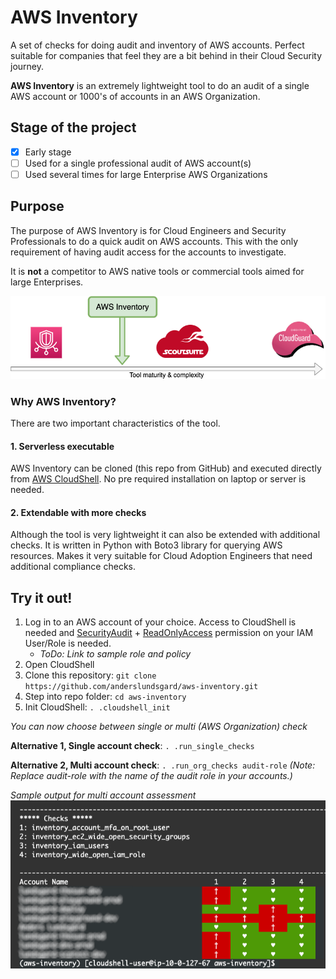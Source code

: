 # AWS Inventory
A set of checks for doing audit and inventory of AWS accounts. Perfect suitable for companies that feel they are a bit behind in their Cloud Security journey.  

**AWS Inventory** is an extremely lightweight tool to do an audit of a single AWS account or 1000's of accounts in an AWS Organization.  

## Stage of the project

- [x] Early stage
- [ ] Used for a single professional audit of AWS account(s)
- [ ] Used several times for large Enterprise AWS Organizations

## Purpose
The purpose of AWS Inventory is for Cloud Engineers and Security Professionals to do a quick audit on AWS accounts. This with the only requirement of having audit access for the accounts to investigate.  

It is **not** a competitor to AWS native tools or commercial tools aimed for large Enterprises.

![aws-inventory-image](position-aws-inventory.png)

### Why AWS Inventory?
There are two important characteristics of the tool.

#### 1. Serverless executable
AWS Inventory can be cloned (this repo from GitHub) and executed directly from [AWS CloudShell][1]. No pre required installation on laptop or server is needed.

#### 2. Extendable with more checks
Although the tool is very lightweight it can also be extended with additional checks. It is written in Python with Boto3 library for querying AWS resources. Makes it very suitable for Cloud Adoption Engineers that need additional compliance checks.


## Try it out!

1. Log in to an AWS account of your choice. Access to CloudShell is needed and [SecurityAudit][2] + [ReadOnlyAccess][3] permission on your IAM User/Role is needed. 
    - *ToDo: Link to sample role and policy*
2. Open CloudShell
3. Clone this repository: ```git clone https://github.com/anderslundsgard/aws-inventory.git```
4. Step into repo folder: ```cd aws-inventory```
5. Init CloudShell: ```. .cloudshell_init```  

*You can now choose between single or multi (AWS Organization) check*  

**Alternative 1, Single account check**: ```. .run_single_checks```  

**Alternative 2, Multi  account check**: ```. .run_org_checks audit-role``` *(Note: Replace audit-role with the name of the audit role in your accounts.)*

*Sample output for multi account assessment*
![Multi account check sample](./organization-scan-sample.png)


[1]: https://aws.amazon.com/cloudshell/
[2]: https://docs.aws.amazon.com/IAM/latest/UserGuide/access_policies_job-functions.html#jf_security-auditor
[3]: https://docs.aws.amazon.com/IAM/latest/UserGuide/access_policies_managed-vs-inline.html#aws-managed-policies
[4]: https://docs.aws.amazon.com/IAM/latest/UserGuide/access_policies_job-functions.html#jf_administrator
